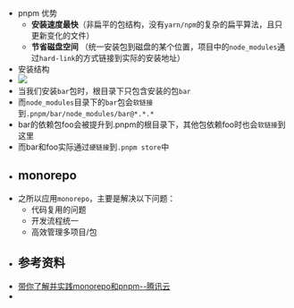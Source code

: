- pnpm 优势
	- **安装速度最快**（非扁平的包结构，没有`yarn/npm`的复杂的扁平算法，且只更新变化的文件）
	- **节省磁盘空间** （统一安装包到磁盘的某个位置，项目中的`node_modules`通过`hard-link`的方式链接到实际的安装地址）
- 安装结构
- ![](https://developer.qcloudimg.com/http-save/yehe-5471653/64c0376fac0d4826a8723f9201864b96.jpg)
- 当我们安装`bar`包时，根目录下只包含安装的包`bar`
- 而`node_modules`目录下的`bar`包会`软链接`到`.pnpm/bar/node_modules/bar@*.*.*`
- bar的依赖包foo会被提升到.pnpm的根目录下，其他包依赖foo时也会`软链接`到这里
- 而bar和foo实际通过`硬链接`到`.pnpm store`中
- ## monorepo
- 之所以应用`monorepo`，主要是解决以下问题：
	- 代码复用的问题
	- 开发流程统一
	- 高效管理多项目/包
- ## 参考资料
- [带你了解并实践monorepo和pnpm--腾讯云](https://cloud.tencent.com/developer/article/2316013)
-